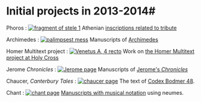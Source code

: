 # Initial projects in 2013-2014#



Phoros
: [![fragment of stele 1][atlfrag]](projects/phoros.html) 
Athenian [inscriptions related to tribute](projects/phoros.html)



Archimedes
: [![palimpsest mess][palimpsest]](projects/archimedes.html)
Manuscripts of [Archimedes](projects/archimedes.html)


Homer Multitext project
: [![Venetus A, 4 recto][achilles]](projects/hmt.html)
Work on [the Homer Multitext project at Holy Cross](projects/hmt.html)


Jerome *Chronicles*
: [![Jerome page][jerome]](projects/jerome.html)
Manuscripts of [Jerome's *Chronicles*](projects/jerome.html)

Chaucer, *Canterbury Tales*
: [![chaucer page][chaucer]](projects/chaucer.html)
The text of [Codex Bodmer 48](projects/chaucer.html).

Chant
: [![chant page][chant]](projects/chant.html)
[Manuscripts with musical notation](projects/chant.html) using neumes.

[athpol]: http://shot.holycross.edu/hcmidimgs/athpoltiny.jpg
[atlfrag]: http://shot.holycross.edu/hcmidimgs/atlfragtiny.jpg
[palimpsest]: http://shot.holycross.edu/hcmidimgs/archimtiny.jpg
[achilles]: http://shot.holycross.edu/hcmidimgs/achilltiny.jpg
[jerome]: http://shot.holycross.edu/hcmidimgs/jerometiny.jpg
[chaucer]: http://shot.holycross.edu/hcmidimgs/apriltiny.jpg

[chant]: http://shot.holycross.edu/hcmidimgs/chanttiny.jpg



<!--

Aristotle's *Constitution of the Athenians*
: [![papyrus][athpol]](projects/athpol.html)
Contributing to an edition of [the British Museum papyrus](projects/athpol.html)

-->